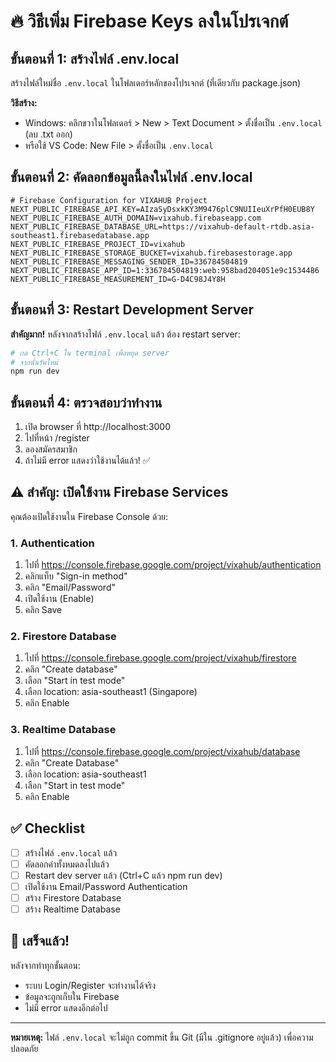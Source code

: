 # 🔥 วิธีเพิ่ม Firebase Keys ลงในโปรเจกต์

## ขั้นตอนที่ 1: สร้างไฟล์ .env.local

สร้างไฟล์ใหม่ชื่อ `.env.local` ในโฟลเดอร์หลักของโปรเจกต์ (ที่เดียวกับ package.json)

**วิธีสร้าง:**
- Windows: คลิกขวาในโฟลเดอร์ > New > Text Document > ตั้งชื่อเป็น `.env.local` (ลบ .txt ออก)
- หรือใช้ VS Code: New File > ตั้งชื่อเป็น `.env.local`

## ขั้นตอนที่ 2: คัดลอกข้อมูลนี้ลงในไฟล์ .env.local

```env
# Firebase Configuration for VIXAHUB Project
NEXT_PUBLIC_FIREBASE_API_KEY=AIzaSyDsxkKY3M9476plC9NUIIeuXrPfH0EUB8Y
NEXT_PUBLIC_FIREBASE_AUTH_DOMAIN=vixahub.firebaseapp.com
NEXT_PUBLIC_FIREBASE_DATABASE_URL=https://vixahub-default-rtdb.asia-southeast1.firebasedatabase.app
NEXT_PUBLIC_FIREBASE_PROJECT_ID=vixahub
NEXT_PUBLIC_FIREBASE_STORAGE_BUCKET=vixahub.firebasestorage.app
NEXT_PUBLIC_FIREBASE_MESSAGING_SENDER_ID=336784504819
NEXT_PUBLIC_FIREBASE_APP_ID=1:336784504819:web:958bad204051e9c1534486
NEXT_PUBLIC_FIREBASE_MEASUREMENT_ID=G-D4C98J4Y8H
```

## ขั้นตอนที่ 3: Restart Development Server

**สำคัญมาก!** หลังจากสร้างไฟล์ `.env.local` แล้ว ต้อง restart server:

```bash
# กด Ctrl+C ใน terminal เพื่อหยุด server
# จากนั้นรันใหม่
npm run dev
```

## ขั้นตอนที่ 4: ตรวจสอบว่าทำงาน

1. เปิด browser ที่ http://localhost:3000
2. ไปที่หน้า /register
3. ลองสมัครสมาชิก
4. ถ้าไม่มี error แสดงว่าใช้งานได้แล้ว! ✅

## ⚠️ สำคัญ: เปิดใช้งาน Firebase Services

คุณต้องเปิดใช้งานใน Firebase Console ด้วย:

### 1. Authentication
1. ไปที่ https://console.firebase.google.com/project/vixahub/authentication
2. คลิกแท็บ "Sign-in method"
3. คลิก "Email/Password"
4. เปิดใช้งาน (Enable)
5. คลิก Save

### 2. Firestore Database
1. ไปที่ https://console.firebase.google.com/project/vixahub/firestore
2. คลิก "Create database"
3. เลือก "Start in test mode"
4. เลือก location: asia-southeast1 (Singapore)
5. คลิก Enable

### 3. Realtime Database
1. ไปที่ https://console.firebase.google.com/project/vixahub/database
2. คลิก "Create Database"
3. เลือก location: asia-southeast1
4. เลือก "Start in test mode"
5. คลิก Enable

## ✅ Checklist

- [ ] สร้างไฟล์ `.env.local` แล้ว
- [ ] คัดลอกค่าทั้งหมดลงไปแล้ว
- [ ] Restart dev server แล้ว (Ctrl+C แล้ว npm run dev)
- [ ] เปิดใช้งาน Email/Password Authentication
- [ ] สร้าง Firestore Database
- [ ] สร้าง Realtime Database

## 🎉 เสร็จแล้ว!

หลังจากทำทุกขั้นตอน:
- ระบบ Login/Register จะทำงานได้จริง
- ข้อมูลจะถูกเก็บใน Firebase
- ไม่มี error แสดงอีกต่อไป

---

**หมายเหตุ:** ไฟล์ `.env.local` จะไม่ถูก commit ขึ้น Git (มีใน .gitignore อยู่แล้ว) เพื่อความปลอดภัย




















